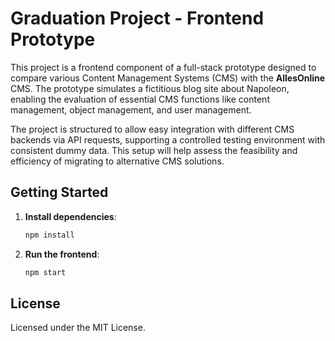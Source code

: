 # Graduation Project - Frontend Prototype

This project is a frontend component of a full-stack prototype designed to compare various Content Management Systems (CMS) with the **AllesOnline** CMS. The prototype simulates a fictitious blog site about Napoleon, enabling the evaluation of essential CMS functions like content management, object management, and user management.

The project is structured to allow easy integration with different CMS backends via API requests, supporting a controlled testing environment with consistent dummy data. This setup will help assess the feasibility and efficiency of migrating to alternative CMS solutions.

## Getting Started

1. **Install dependencies**:
   ```bash
   npm install
   ```
2. **Run the frontend**:
   ```bash
   npm start
   ```

## License
Licensed under the MIT License.
